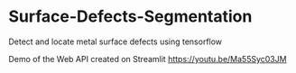 # Surface-Defects-Segmentation
Detect and locate metal surface defects using tensorflow

Demo of the Web API created on Streamlit  https://youtu.be/Ma55Syc03JM 
